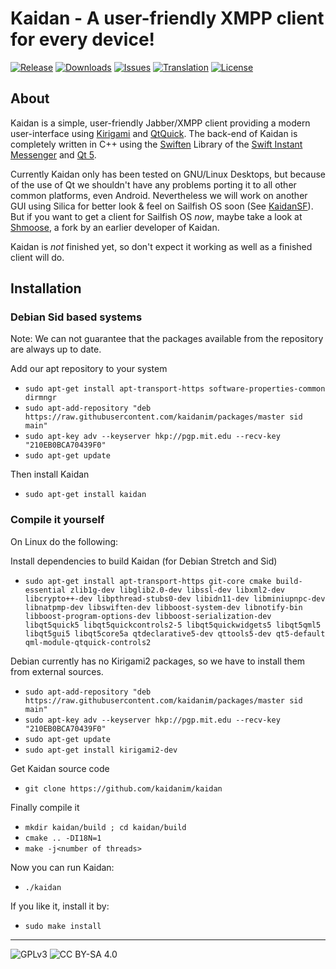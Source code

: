 # Kaidan - A user-friendly XMPP client for every device!

[![Release](https://img.shields.io/github/release/kaidanim/kaidan.svg)](https://github.com/kaidanim/kaidan/releases)
[![Downloads](https://img.shields.io/github/downloads/kaidanim/kaidan/total.svg)](https://github.com/kaidanim/kaidan/releases)
[![Issues](https://img.shields.io/github/issues/kaidanim/kaidan.svg)](https://github.com/kaidanim/kaidan/issues)
[![Translation](https://hosted.weblate.org/widgets/kaidan/-/svg-badge.svg)](https://hosted.weblate.org/projects/kaidan/translations/)
[![License](https://img.shields.io/badge/License-GPLv3%2B%20%2F%20CC%20BY--SA%204.0-blue.svg)](https://raw.githubusercontent.com/kaidanim/kaidan/master/LICENSE.txt)


## About

Kaidan is a simple, user-friendly Jabber/XMPP client providing a modern user-interface
using [Kirigami](https://techbase.kde.org/Kirigami) and [QtQuick](http://wiki.qt.io/Qt_Quick).
The back-end of Kaidan is completely written in C++ using the [Swiften](http://swift.im/swiften.html)
Library of the [Swift Instant Messenger](http://swift.im/swift.html) and [Qt 5](https://www.qt.io/).

Currently Kaidan only has been tested on GNU/Linux Desktops, but because of the use of Qt we shouldn't have
any problems porting it to all other common platforms, even Android. Nevertheless we will work on another
GUI using Silica for better look & feel on Sailfish OS soon (See [KaidanSF](https://github.com/KaidanIM/KaidanSF)).
But if you want to get a client for Sailfish OS _now_, maybe take a look at
[Shmoose](https://github.com/geobra/harbour-shmoose), a fork by an earlier developer of Kaidan.

Kaidan is *not* finished yet, so don't expect it working as well as a finished client will do.


## Installation

### Debian Sid based systems

Note: We can not guarantee that the packages available from the repository are always up to date.

Add our apt repository to your system

 * `sudo apt-get install apt-transport-https software-properties-common dirmngr`
 * `sudo apt-add-repository "deb https://raw.githubusercontent.com/kaidanim/packages/master sid main"`
 * `sudo apt-key adv --keyserver hkp://pgp.mit.edu --recv-key "210EB0BCA70439F0"`
 * `sudo apt-get update`

Then install Kaidan

 * `sudo apt-get install kaidan`

### Compile it yourself

On Linux do the following:

Install dependencies to build Kaidan (for Debian Stretch and Sid)

 *  `sudo apt-get install apt-transport-https git-core cmake build-essential zlib1g-dev libglib2.0-dev libssl-dev libxml2-dev libcrypto++-dev libpthread-stubs0-dev libidn11-dev libminiupnpc-dev libnatpmp-dev libswiften-dev libboost-system-dev libnotify-bin libboost-program-options-dev libboost-serialization-dev libqt5quick5 libqt5quickcontrols2-5 libqt5quickwidgets5 libqt5qml5 libqt5gui5 libqt5core5a qtdeclarative5-dev qttools5-dev qt5-default qml-module-qtquick-controls2`

Debian currently has no Kirigami2 packages, so we have to install them from external sources.

 * `sudo apt-add-repository "deb https://raw.githubusercontent.com/kaidanim/packages/master sid main"`
 * `sudo apt-key adv --keyserver hkp://pgp.mit.edu --recv-key "210EB0BCA70439F0"`
 * `sudo apt-get update`
 * `sudo apt-get install kirigami2-dev`

Get Kaidan source code

 * `git clone https://github.com/kaidanim/kaidan`

Finally compile it

 * `mkdir kaidan/build ; cd kaidan/build`
 * `cmake .. -DI18N=1`
 * `make -j<number of threads>`

Now you can run Kaidan:

 * `./kaidan`

If you like it, install it by:

 * `sudo make install`

----

![GPLv3](https://www.gnu.org/graphics/gplv3-127x51.png)
![CC BY-SA 4.0](https://i.creativecommons.org/l/by-sa/4.0/88x31.png)
